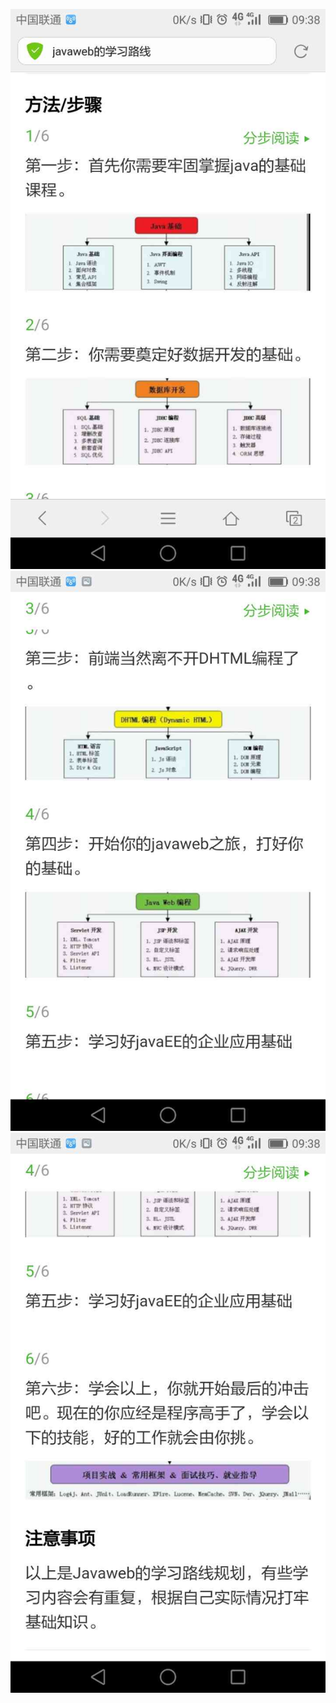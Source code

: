 ![](./../../images/java-learn-1.png)
![](./../../images/java-learn-2.png)
![](./../../images/java-learn-3.png)